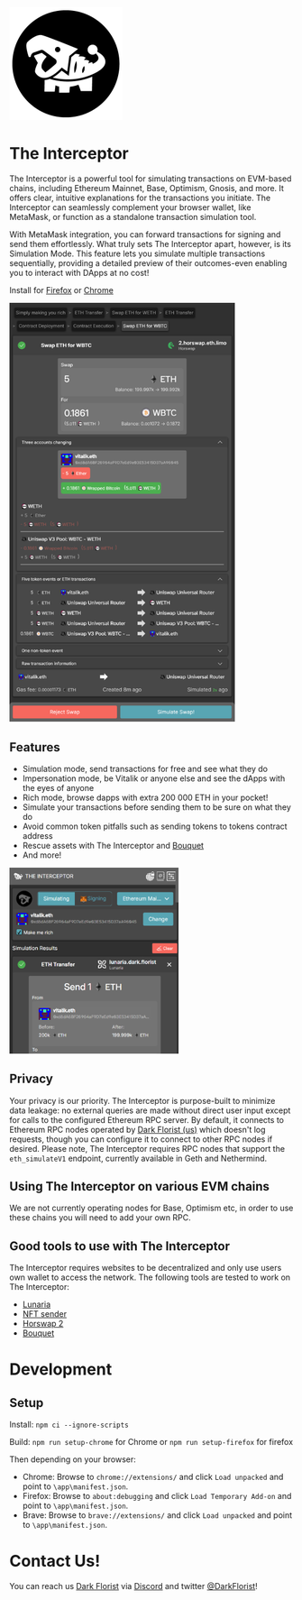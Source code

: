 <img src = "app/img/LOGOA_400x400.png" alt = "The cutest dino" style = "width: 200px;"/>

# The Interceptor
The Interceptor is a powerful tool for simulating transactions on EVM-based chains, including Ethereum Mainnet, Base, Optimism, Gnosis, and more. It offers clear, intuitive explanations for the transactions you initiate. The Interceptor can seamlessly complement your browser wallet, like MetaMask, or function as a standalone transaction simulation tool.

With MetaMask integration, you can forward transactions for signing and send them effortlessly. What truly sets The Interceptor apart, however, is its Simulation Mode. This feature lets you simulate multiple transactions sequentially, providing a detailed preview of their outcomes-even enabling you to interact with DApps at no cost!

Install for [Firefox](https://github.com/DarkFlorist/TheInterceptor/releases/download/v0.0.25/TheInterceptor-firefox-v0.0.25.xpi) or [Chrome](https://www.dark.florist/google-chrome-install)

<img src = "transaction_outcome.png" alt = "The cutest dino" style = "width: 400px;"/>

## Features
- Simulation mode, send transactions for free and see what they do
- Impersonation mode, be Vitalik or anyone else and see the dApps with the eyes of anyone
- Rich mode, browse dapps with extra 200 000 ETH in your pocket!
- Simulate your transactions before sending them to be sure on what they do
- Avoid common token pitfalls such as sending tokens to tokens contract address
- Rescue assets with The Interceptor and [Bouquet](https://bouquet.dark.florist/)
- And more!

<img src = "popup_view.png" alt = "The cutest dino" style = "width: 300px;"/>

## Privacy
Your privacy is our priority. The Interceptor is purpose-built to minimize data leakage: no external queries are made without direct user input except for calls to the configured Ethereum RPC server. By default, it connects to Ethereum RPC nodes operated by [Dark Florist (us)](https://www.dark.florist/) which doesn't log requests, though you can configure it to connect to other RPC nodes if desired. Please note, The Interceptor requires RPC nodes that support the `eth_simulateV1` endpoint, currently available in Geth and Nethermind.

## Using The Interceptor on various EVM chains
We are not currently operating nodes for Base, Optimism etc, in order to use these chains you will need to add your own RPC.

## Good tools to use with The Interceptor
The Interceptor requires websites to be decentralized and only use users own wallet to access the network. The following tools are tested to work on The Interceptor:
- [Lunaria](https://lunaria.dark.florist/)
- [NFT sender](https://nftsender.dark.florist/)
- [Horswap 2](https://2.horswap.eth.limo/)
- [Bouquet](https://bouquet.dark.florist/)

# Development

## Setup

Install:
`npm ci --ignore-scripts`

Build:
`npm run setup-chrome` for Chrome or `npm run setup-firefox` for firefox

Then depending on your browser:
- Chrome: Browse to `chrome://extensions/` and click `Load unpacked` and point to `\app\manifest.json`.
- Firefox: Browse to `about:debugging` and click `Load Temporary Add-on` and point to `\app\manifest.json`.
- Brave: Browse to `brave://extensions/` and click `Load unpacked` and point to `\app\manifest.json`.

# Contact Us!
You can reach us [Dark Florist](https://www.dark.florist/) via [Discord](https://discord.gg/b66SwRZAbu) and twitter [@DarkFlorist](https://twitter.com/DarkFlorist)!
